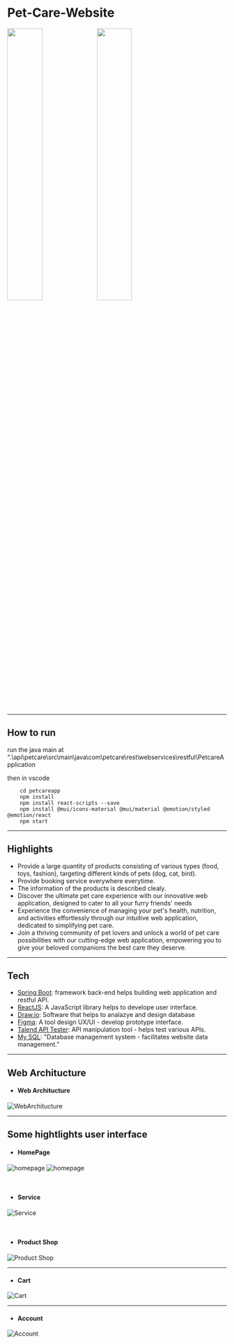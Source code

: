 # Pet-Care-Website
<div>
    <img src="https://i.ibb.co/yXKNZKk/Screenshot-2023-05-20-195839.png" width='40%' height='40%'/>
    <img src="https://scontent.fsgn2-7.fna.fbcdn.net/v/t39.30808-6/347807339_198108922662341_2166288241714161793_n.png?_nc_cat=108&ccb=1-7&_nc_sid=09cbfe&_nc_ohc=nV2giyyhyKoAX8Wgz4a&_nc_ht=scontent.fsgn2-7.fna&oh=00_AfDvfauvADR2jQaeKEeVClSL0nEF1SxR2rxNQQv2Hj8idg&oe=6483A8FB" width='40%' height='40%'/>
 </div>


---------------
## How to run

run the java main at ".\api\petcare\src\main\java\com\petcare\rest\webservices\restful\PetcareApplication

then in vscode

```
    cd petcareapp
    npm install
    npm install react-scripts --save
    npm install @mui/icons-material @mui/material @emotion/styled @emotion/react
    npm start

```

---------------

## Highlights
- Provide a large quantity of products consisting of various types (food, toys, fashion), targeting different kinds of pets (dog, cat, bird).
- Provide booking service everywhere everytime.
- The information of the products is described clealy.
- Discover the ultimate pet care experience with our innovative web application, designed to cater to all your furry friends' needs
- Experience the convenience of managing your pet's health, nutrition, and activities effortlessly through our intuitive web application, dedicated to simplifying pet care.
- Join a thriving community of pet lovers and unlock a world of pet care possibilities with our cutting-edge web application, empowering you to give your beloved companions the best care they deserve.
-----------------

## Tech
- [Spring Boot](https://spring.io/projects/spring-boot/): framework back-end helps building web application and restful API.
- [ReactJS](https://reactjs.org): A JavaScript library helps to develope user interface.
- [Draw.io](https://drive.google.com/file/d/1h6-D9My7gsEzm0dVq5bSvzzJ9OZOFOKs/view?usp=sharing): Software that helps to analazye and design database
- [Figma](https://www.figma.com/file/Df5p9OXAeNaJZ2zIOWXiEb/mew-Pet-care-landing-page-(Community)?type=design&node-id=0%3A1&t=jZTtFVkTb2W9ajBI-1): A tool design UX/UI - develop prototype interface.
- [Talend API Tester](https://chrome.google.com/webstore/detail/talend-api-tester-free-ed/aejoelaoggembcahagimdiliamlcdmfm): API manipulation tool - helps test various APIs.
- [My SQL](https://www.mysql.com/): "Database management system - facilitates website data management."

-----------------

## Web Architucture

- #### Web Architucture
![WebArchitucture](https://i.ibb.co/3WxK3Tw/Screenshot-2023-05-20-203702.png)

-----------------


## Some hightlights user interface

- #### HomePage
![homepage](https://scontent.fsgn2-8.fna.fbcdn.net/v/t1.15752-9/348359417_1213580666019111_4758279751000111942_n.png?_nc_cat=102&ccb=1-7&_nc_sid=ae9488&_nc_ohc=IiAgJbu_q3UAX-urcLe&_nc_ht=scontent.fsgn2-8.fna&oh=03_AdR948jPT4pVp1QJkJaDVwPBO8mm02J6EHTc299CHEqvuw&oe=64905417)
![homepage](https://scontent.fsgn2-4.fna.fbcdn.net/v/t1.15752-9/348365088_234871145829606_8888786184216942939_n.png?_nc_cat=109&ccb=1-7&_nc_sid=ae9488&_nc_ohc=6bLsVJlPSFEAX-mhXh3&_nc_ht=scontent.fsgn2-4.fna&oh=03_AdRNc4Jf3QPARDaQXnQmykxpM5LWd4RNatOYwL2izrZU4Q&oe=64902EBE)

<br/>

- #### Service
![Service](https://scontent.fsgn2-4.fna.fbcdn.net/v/t1.15752-9/348362923_240675771940960_979885423465611428_n.png?_nc_cat=101&ccb=1-7&_nc_sid=ae9488&_nc_ohc=v70RLrofHcgAX-8rndf&_nc_ht=scontent.fsgn2-4.fna&oh=03_AdTX_alTncdL1R7pKoHuhyTXKLceEREEusVVv21M24-UsA&oe=649059A8)

<br/>

- #### Product Shop
![Product Shop](https://scontent.fsgn2-5.fna.fbcdn.net/v/t1.15752-9/348366461_1655262548264043_5335330752897571878_n.png?_nc_cat=106&ccb=1-7&_nc_sid=ae9488&_nc_ohc=D3nn9qsnN1kAX_YNf6i&_nc_ht=scontent.fsgn2-5.fna&oh=03_AdR9gf2WfC57yEYIw4UK6IvXOxgXm0izgclsiZOPD8pL-w&oe=649049D4)

-----------------


- #### Cart
![Cart](https://scontent.fsgn2-4.fna.fbcdn.net/v/t1.15752-9/346165827_1117135416343419_5707921285902709800_n.png?_nc_cat=109&ccb=1-7&_nc_sid=ae9488&_nc_ohc=bzk_Bmj0FCkAX-00sPJ&_nc_ht=scontent.fsgn2-4.fna&oh=03_AdRD5WaSY49zNztoSnBjrJkKmDl4ahNaS11DgoDusAow0A&oe=64904F12)


-----------------


- #### Account
![Account](https://scontent.fsgn2-9.fna.fbcdn.net/v/t1.15752-9/346137915_235409595851073_5309969716425964116_n.png?_nc_cat=103&ccb=1-7&_nc_sid=ae9488&_nc_ohc=SzzT20Y-anQAX9zBarS&_nc_ht=scontent.fsgn2-9.fna&oh=03_AdQLypjE6U3uJ4w4ENModh5EQNrCJBzfn7aYMgyYDaN_yw&oe=64903C4E)





